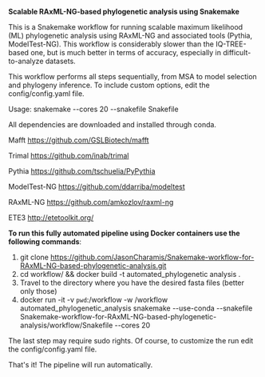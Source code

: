 **Scalable RAxML-NG-based phylogenetic analysis using Snakemake**

This is a Snakemake workflow for running scalable maximum likelihood (ML) phylogenetic analysis using RAxML-NG and associated tools (Pythia, ModelTest-NG). This workflow is considerably slower than the IQ-TREE-based one, but is much better in terms of accuracy, especially in difficult-to-analyze datasets.

This workflow performs all steps sequentially, from MSA to model selection and phylogeny inference. 
To include custom options, edit the config/config.yaml file.

Usage:
snakemake --cores 20 --snakefile Snakefile

All dependencies are downloaded and installed through conda.

Mafft
https://github.com/GSLBiotech/mafft

Trimal
https://github.com/inab/trimal

Pythia
https://github.com/tschuelia/PyPythia

ModelTest-NG
https://github.com/ddarriba/modeltest

RAxML-NG
https://github.com/amkozlov/raxml-ng

ETE3
http://etetoolkit.org/

**To run this fully automated pipeline using Docker containers use the following commands**:
1. git clone https://github.com/JasonCharamis/Snakemake-workflow-for-RAxML-NG-based-phylogenetic-analysis.git
2. cd workflow/ && docker build -t automated_phylogenetic analysis . 
3. Travel to the directory where you have the desired fasta files (better only those)
4. docker run -it -v `pwd`:/workflow -w /workflow automated_phylogenetic_analysis snakemake --use-conda --snakefile Snakemake-workflow-for-RAxML-NG-based-phylogenetic-  analysis/workflow/Snakefile --cores 20

The last step may require sudo rights.
Of course, to customize the run edit the config/config.yaml file. 

That's it! The pipeline will run automatically.



